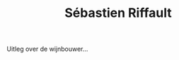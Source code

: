 ﻿---
title: Sébastien Riffault
huis:  Dom. Sébastien Riffault
dept:  Cher
regio: Centre (Loire)
photo: riffault.png
layout: wijnhuis

wijnen:
    - naam:  Les Quarterons'11
      ref:   Loi 1167
      app:   A.O.C. Sancerre
      type:  Blanc sec
      cep:   Sauvignon blanc
      prijs: €14.31
      
    - naam:  Les Quarterons'12
      ref:   Loi 12--
      app:   A.O.C. Sancerre
      type:  Blanc sec
      cep:   Sauvignon blanc
      prijs: this wine will come in soon.
      
    - naam:  Akmèniné'11
      ref:   Loi 11--
      app:   A.O.C. Sancerre
      type:  Blanc sec
      cep:   Sauvignon blanc
      prijs: this wine will come in soon.
      
    - naam:  Skeveldra'10
      ref:   Loi 1085
      app:   A.O.C. Sancerre
      type:  Blanc sec
      cep:   Sauvignon blanc
      prijs: €22.20
      
    - naam:  Auksinis'11
      ref:   Loi 11--
      app:   A.O.C. Sancerre
      type:  Blanc sec
      cep:   Sauvignon blanc
      prijs: this wine will come in soon.
      
    - naam:  Saulétas'10
      ref:   Loi 1183
      app:   A.O.C. Sancerre
      type:  Blanc sec
      cep:   Sauvignon blanc
      prijs: €22.20
    

---
Uitleg over de wijnbouwer...
